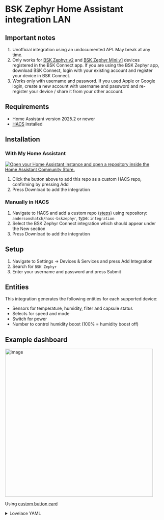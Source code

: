 # BSK Zephyr Home Assistant integration LAN

## Important notes
1. Unofficial integration using an undocumented API. May break at any time.
1. Only works for [BSK Zephyr v2](https://www.bskhvac.com.tr/en/product-detail/heat-recovery-units/zephyr-decentrelized-heat-recovery-device) and [BSK Zephyr Mini v1](https://www.bskhvac.com.tr/en/product-detail/heat-recovery-units/zephyr-mini-decentralized-heat-recovery-device) devices registered in the BSK Connect app. If you are using the BSK Zephyr app, download BSK Connect, login with your existing account and register your device in BSK Connect.
1. Works only with username and password. If you used Apple or Google login, create a new account with username and password and re-register your device / share it from your other account.

## Requirements
- Home Assistant version 2025.2 or newer
- [HACS](https://hacs.xyz/) installed

## Installation

### With My Home Assistant
[![Open your Home Assistant instance and open a repository inside the Home Assistant Community Store.](https://my.home-assistant.io/badges/hacs_repository.svg)](https://my.home-assistant.io/redirect/hacs_repository/?owner=andersonshatch&repository=hass-bskzephyr&category=integration)
1. Click the button above to add this repo as a custom HACS repo, confirming by pressing Add
1. Press Download to add the integration

### Manually in HACS
1. Navigate to HACS and add a custom repo ([steps](https://hacs.xyz/docs/faq/custom_repositories)) using repository: `andersonshatch/hass-bskzephyr`, type: `integration`
2. Select the BSK Zephyr Connect integration which should appear under the New section
3. Press Download to add the integration

## Setup
1. Navigate to Settings -> Devices & Services and press Add Integration
2. Search for `BSK Zephyr`
1. Enter your username and password and press Submit

## Entities
This integration generates the following entities for each supported device:
- Sensors for temperature, humidity, filter and capsule status
- Selects for speed and mode
- Switch for power
- Number to control humidity boost (100% = humidity boost off)

## Example dashboard

<img width="481" alt="image" src="https://github.com/user-attachments/assets/98615435-5192-4581-b76a-a38e4556cf65" />

Using [custom button card](https://github.com/custom-cards/button-card)

<details>
  <summary>Lovelace YAML</summary>

```yaml
type: horizontal-stack
cards:
  - type: custom:button-card
    show_state: true
    show_name: false
    entity: switch.kitchen_power
    state:
      - value: "off"
        color: white
        icon: mdi:fan-off
      - value: "on"
        spin: true
        color: white
        icon: mdi:fan
  - type: custom:button-card
    name: Night
    entity: select.kitchen_fan_speed
    icon: mdi:weather-night
    state:
      - value: night
        color: green
    tap_action:
      action: call-service
      service: select.select_option
      data:
        entity_id: select.kitchen_fan_speed
        option: night
  - type: custom:button-card
    name: Low
    entity: select.kitchen_fan_speed
    icon: mdi:fan-speed-1
    state:
      - value: low
        color: green
    tap_action:
      action: call-service
      service: select.select_option
      data:
        entity_id: select.kitchen_fan_speed
        option: low
  - type: custom:button-card
    name: Medium
    entity: select.kitchen_fan_speed
    icon: mdi:fan-speed-2
    state:
      - value: medium
        color: green
    tap_action:
      action: call-service
      service: select.select_option
      data:
        entity_id: select.kitchen_fan_speed
        option: medium
  - type: custom:button-card
    name: High
    entity: select.kitchen_fan_speed
    icon: mdi:fan-speed-3
    state:
      - value: high
        color: green
    tap_action:
      action: call-service
      service: select.select_option
      data:
        entity_id: select.kitchen_fan_speed
        option: high
```
</details>
